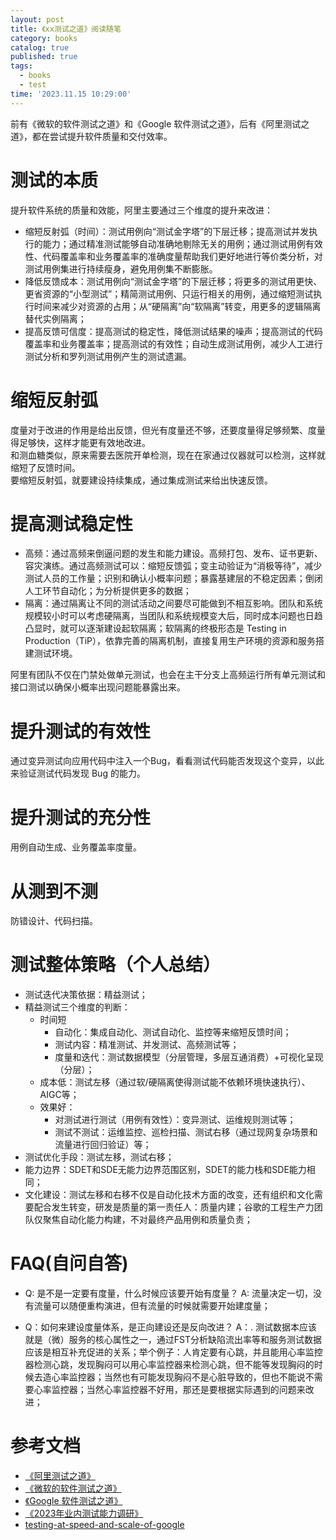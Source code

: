 ```yaml
---
layout: post
title: 《xx测试之道》阅读随笔
category: books
catalog: true
published: true
tags:
  - books
  - test
time: '2023.11.15 10:29:00'
---
```


前有《微软的软件测试之道》和《Google 软件测试之道》，后有《阿里测试之道》，都在尝试提升软件质量和交付效率。
<!--more-->

# 测试的本质
提升软件系统的质量和效能，阿里主要通过三个维度的提升来改进：
- 缩短反射弧（时间）：测试用例向“测试金字塔”的下层迁移；提高测试并发执行的能力；通过精准测试能够自动准确地剔除无关的用例；通过测试用例有效性、代码覆盖率和业务覆盖率的准确度量帮助我们更好地进行等价类分析，对测试用例集进行持续瘦身，避免用例集不断膨胀。
- 降低反馈成本：测试用例向“测试金字塔”的下层迁移；将更多的测试用更快、更省资源的“小型测试”；精简测试用例、只运行相关的用例，通过缩短测试执行时间来减少对资源的占用；从“硬隔离”向“软隔离”转变，用更多的逻辑隔离替代实例隔离；
- 提高反馈可信度：提高测试的稳定性，降低测试结果的噪声；提高测试的代码覆盖率和业务覆盖率；提高测试的有效性；自动生成测试用例，减少人工进行测试分析和罗列测试用例产生的测试遗漏。

# 缩短反射弧
度量对于改进的作用是给出反馈，但光有度量还不够，还要度量得足够频繁、度量得足够快，这样才能更有效地改进。  
和测血糖类似，原来需要去医院开单检测，现在在家通过仪器就可以检测，这样就缩短了反馈时间。  
要缩短反射弧，就要建设持续集成，通过集成测试来给出快速反馈。  

# 提高测试稳定性 
- 高频：通过高频来倒逼问题的发生和能力建设。高频打包、发布、证书更新、容灾演练。通过高频测试可以：缩短反馈弧；变主动验证为“消极等待”，减少测试人员的工作量；识别和确认小概率问题；暴露基建层的不稳定因素；倒闭人工环节自动化；为分析提供更多的数据；
- 隔离：通过隔离让不同的测试活动之间要尽可能做到不相互影响。团队和系统规模较小时可以考虑硬隔离，当团队和系统规模变大后，同时成本问题也日趋凸显时，就可以逐渐建设起软隔离；软隔离的终极形态是 Testing in Production（TiP），依靠完善的隔离机制，直接复用生产环境的资源和服务搭建测试环境。

阿里有团队不仅在门禁处做单元测试，也会在主干分支上高频运行所有单元测试和接口测试以确保小概率出现问题能暴露出来。

# 提升测试的有效性
通过变异测试向应用代码中注入一个Bug，看看测试代码能否发现这个变异，以此来验证测试代码发现 Bug 的能力。

# 提升测试的充分性
用例自动生成、业务覆盖率度量。

# 从测到不测
防错设计、代码扫描。

# 测试整体策略（个人总结）
- 测试迭代决策依据：精益测试；
- 精益测试三个维度的判断：
  - 时间短
    - 自动化：集成自动化、测试自动化、监控等来缩短反馈时间；
    - 测试内容：精准测试、并发测试、高频测试等；
    - 度量和迭代：测试数据模型（分层管理，多层互通消费）+可视化呈现（分层）；
  - 成本低：测试左移（通过软/硬隔离使得测试能不依赖环境快速执行）、AIGC等；
  - 效果好：
    - 对测试进行测试（用例有效性）：变异测试、运维规则测试等；
    - 测试不测试：运维监控、巡检扫描、测试右移（通过现网复杂场景和流量进行回归验证）等；
- 测试优化手段：测试左移，测试右移；
- 能力边界：SDET和SDE无能力边界范围区别，SDET的能力栈和SDE能力相同；
- 文化建设：测试左移和右移不仅是自动化技术方面的改变，还有组织和文化需要配合发生转变，研发是质量的第一责任人：质量内建；谷歌的工程生产力团队仅聚焦自动化能力构建，不对最终产品用例和质量负责；

# FAQ(自问自答)
- Q: 是不是一定要有度量，什么时候应该要开始有度量？
A: 流量决定一切，没有流量可以随便重构演进，但有流量的时候就需要开始建度量；

- Q：如何来建设度量体系，是正向建设还是反向改进？
A：. 测试数据本应该就是（微）服务的核心属性之一，通过FST分析缺陷流出率等和服务测试数据应该是相互补充促进的关系；举个例子：人肯定要有心跳，并且能用心率监控器检测心跳，发现胸闷可以用心率监控器来检测心跳，但不能等发现胸闷的时候去造心率监控器；当然也有可能发现胸闷不是心脏导致的，但也不能说不需要心率监控器；当然心率监控器不好用，那还是要根据实际遇到的问题来改进；

# 参考文档
- [《阿里测试之道》](https://book.douban.com/subject/35801617/)
- [《微软的软件测试之道》](https://book.douban.com/subject/4009658/)
- [《Google 软件测试之道》](https://book.douban.com/subject/25742200/)
- [《2023年业内测试能力调研》](https://shihai1991.github.io/test/2023/11/07/2023%E5%B9%B4%E4%B8%9A%E5%86%85%E6%B5%8B%E8%AF%95%E8%83%BD%E5%8A%9B%E8%B0%83%E7%A0%94/)
- [testing-at-speed-and-scale-of-google](https://testing.googleblog.com/2011/06/testing-at-speed-and-scale-of-google.html)
